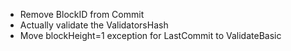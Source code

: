 - Remove BlockID from Commit
- Actually validate the ValidatorsHash
- Move blockHeight=1 exception for LastCommit to ValidateBasic
